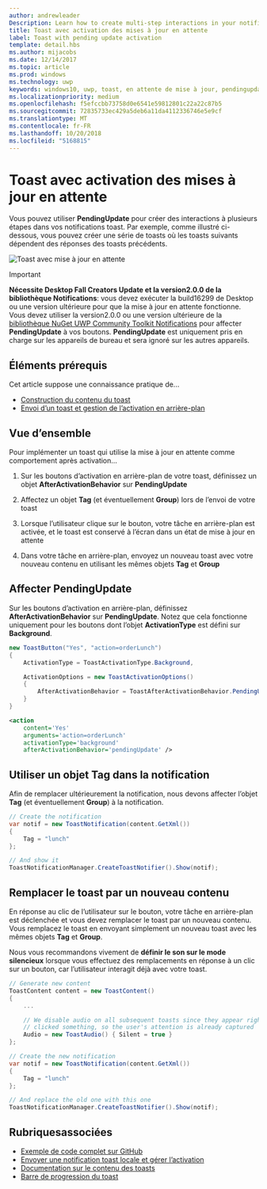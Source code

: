 ```yaml
---
author: andrewleader
Description: Learn how to create multi-step interactions in your notifications.
title: Toast avec activation des mises à jour en attente
label: Toast with pending update activation
template: detail.hbs
ms.author: mijacobs
ms.date: 12/14/2017
ms.topic: article
ms.prod: windows
ms.technology: uwp
keywords: windows10, uwp, toast, en attente de mise à jour, pendingupdate, interactivité à plusieurs étapes, interactions à plusieurs étapes
ms.localizationpriority: medium
ms.openlocfilehash: f5efccbb73758d0e6541e59812801c22a22c87b5
ms.sourcegitcommit: 72835733ec429a5deb6a11da4112336746e5e9cf
ms.translationtype: MT
ms.contentlocale: fr-FR
ms.lasthandoff: 10/20/2018
ms.locfileid: "5168815"
---
```

# <a name="toast-with-pending-update-activation"></a>Toast avec activation des mises à jour en attente

Vous pouvez utiliser **PendingUpdate** pour créer des interactions à plusieurs étapes dans vos notifications toast. Par exemple, comme illustré ci-dessous, vous pouvez créer une série de toasts où les toasts suivants dépendent des réponses des toasts précédents.

![Toast avec mise à jour en attente](images/toast-pendingupdate.gif)

> [!IMPORTANT]
> **Nécessite Desktop Fall Creators Update et la version2.0.0 de la bibliothèque Notifications**: vous devez exécuter la build16299 de Desktop ou une version ultérieure pour que la mise à jour en attente fonctionne. Vous devez utiliser la version2.0.0 ou une version ultérieure de la [bibliothèque NuGet UWP Community Toolkit Notifications](https://www.nuget.org/packages/Microsoft.Toolkit.Uwp.Notifications/) pour affecter **PendingUpdate** à vos boutons. **PendingUpdate** est uniquement pris en charge sur les appareils de bureau et sera ignoré sur les autres appareils.


## <a name="prerequisites"></a>Éléments prérequis

Cet article suppose une connaissance pratique de...

- [Construction du contenu du toast](adaptive-interactive-toasts.md)
- [Envoi d’un toast et gestion de l’activation en arrière-plan](send-local-toast.md)


## <a name="overview"></a>Vue d’ensemble

Pour implémenter un toast qui utilise la mise à jour en attente comme comportement après activation...

1. Sur les boutons d’activation en arrière-plan de votre toast, définissez un objet **AfterActivationBehavior** sur **PendingUpdate**

2. Affectez un objet **Tag** (et éventuellement **Group**) lors de l’envoi de votre toast

3. Lorsque l’utilisateur clique sur le bouton, votre tâche en arrière-plan est activée, et le toast est conservé à l’écran dans un état de mise à jour en attente

4. Dans votre tâche en arrière-plan, envoyez un nouveau toast avec votre nouveau contenu en utilisant les mêmes objets **Tag** et **Group**


## <a name="assign-pendingupdate"></a>Affecter PendingUpdate

Sur les boutons d’activation en arrière-plan, définissez **AfterActivationBehavior** sur **PendingUpdate**. Notez que cela fonctionne uniquement pour les boutons dont l’objet **ActivationType** est défini sur **Background**.

```csharp
new ToastButton("Yes", "action=orderLunch")
{
    ActivationType = ToastActivationType.Background,

    ActivationOptions = new ToastActivationOptions()
    {
        AfterActivationBehavior = ToastAfterActivationBehavior.PendingUpdate
    }
}
```

```xml
<action
    content='Yes'
    arguments='action=orderLunch'
    activationType='background'
    afterActivationBehavior='pendingUpdate' />
```


## <a name="use-a-tag-on-the-notification"></a>Utiliser un objet Tag dans la notification

Afin de remplacer ultérieurement la notification, nous devons affecter l’objet **Tag** (et éventuellement **Group**) à la notification.

```csharp
// Create the notification
var notif = new ToastNotification(content.GetXml())
{
    Tag = "lunch"
};

// And show it
ToastNotificationManager.CreateToastNotifier().Show(notif);
```


## <a name="replace-the-toast-with-new-content"></a>Remplacer le toast par un nouveau contenu

En réponse au clic de l’utilisateur sur le bouton, votre tâche en arrière-plan est déclenchée et vous devez remplacer le toast par un nouveau contenu. Vous remplacez le toast en envoyant simplement un nouveau toast avec les mêmes objets **Tag** et **Group**.

Nous vous recommandons vivement de **définir le son sur le mode silencieux** lorsque vous effectuez des remplacements en réponse à un clic sur un bouton, car l’utilisateur interagit déjà avec votre toast.

```csharp
// Generate new content
ToastContent content = new ToastContent()
{
    ...

    // We disable audio on all subsequent toasts since they appear right after the user
    // clicked something, so the user's attention is already captured
    Audio = new ToastAudio() { Silent = true }
};

// Create the new notification
var notif = new ToastNotification(content.GetXml())
{
    Tag = "lunch"
};

// And replace the old one with this one
ToastNotificationManager.CreateToastNotifier().Show(notif);
```


## <a name="related-topics"></a>Rubriquesassociées

- [Exemple de code complet sur GitHub](https://github.com/WindowsNotifications/quickstart-toast-pending-update)
- [Envoyer une notification toast locale et gérer l’activation](send-local-toast.md)
- [Documentation sur le contenu des toasts](adaptive-interactive-toasts.md)
- [Barre de progression du toast](toast-progress-bar.md)